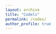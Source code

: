```yaml
---
layout: archive
title: "Codels"
permalink: /codes/
author_profile: true
---
```


<!-- {% include base_path %}


{% for post in site.portfolio %}
  {% include archive-single.html %}
{% endfor %} -->

